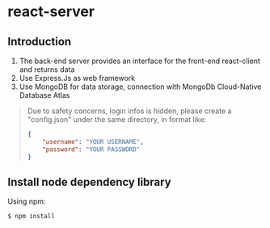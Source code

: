 # react-server

## Introduction
1. The back-end server provides an interface for the front-end react-client and returns data
2. Use Express.Js as web framework
3. Use MongoDB for data storage, connection with MongoDb Cloud-Native Database Atlas
> Due to safety concerns, login infos is hidden, please create a "config.json" under the same directory, in format like:
>    ``` json
>   {
>        "username": "YOUR USERNAME",
>        "password": "YOUR PASSWORD"
>    }
>   ```

## Install node dependency library
Using npm:

``` bash
$ npm install
```
